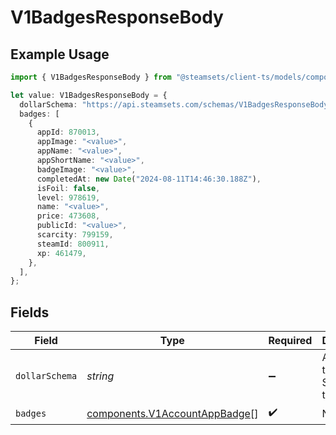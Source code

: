 # V1BadgesResponseBody

## Example Usage

```typescript
import { V1BadgesResponseBody } from "@steamsets/client-ts/models/components";

let value: V1BadgesResponseBody = {
  dollarSchema: "https://api.steamsets.com/schemas/V1BadgesResponseBody.json",
  badges: [
    {
      appId: 870013,
      appImage: "<value>",
      appName: "<value>",
      appShortName: "<value>",
      badgeImage: "<value>",
      completedAt: new Date("2024-08-11T14:46:30.188Z"),
      isFoil: false,
      level: 978619,
      name: "<value>",
      price: 473608,
      publicId: "<value>",
      scarcity: 799159,
      steamId: 800911,
      xp: 461479,
    },
  ],
};
```

## Fields

| Field                                                                          | Type                                                                           | Required                                                                       | Description                                                                    | Example                                                                        |
| ------------------------------------------------------------------------------ | ------------------------------------------------------------------------------ | ------------------------------------------------------------------------------ | ------------------------------------------------------------------------------ | ------------------------------------------------------------------------------ |
| `dollarSchema`                                                                 | *string*                                                                       | :heavy_minus_sign:                                                             | A URL to the JSON Schema for this object.                                      | https://api.steamsets.com/schemas/V1BadgesResponseBody.json                    |
| `badges`                                                                       | [components.V1AccountAppBadge](../../models/components/v1accountappbadge.md)[] | :heavy_check_mark:                                                             | N/A                                                                            |                                                                                |